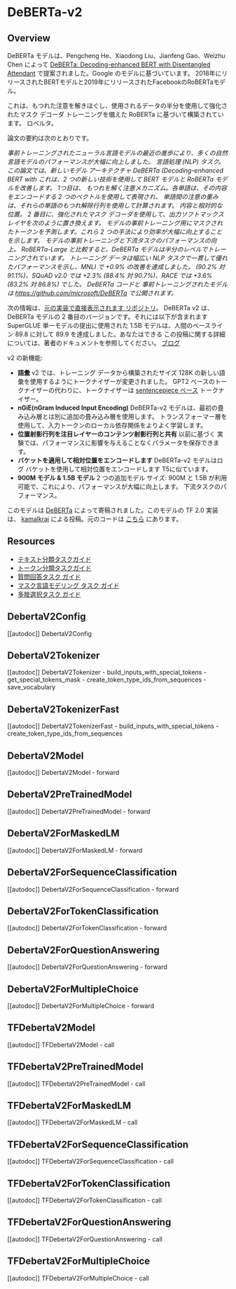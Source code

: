 <!--Copyright 2020 The HuggingFace Team. All rights reserved.

Licensed under the Apache License, Version 2.0 (the "License"); you may not use this file except in compliance with
the License. You may obtain a copy of the License at

http://www.apache.org/licenses/LICENSE-2.0

Unless required by applicable law or agreed to in writing, software distributed under the License is distributed on
an "AS IS" BASIS, WITHOUT WARRANTIES OR CONDITIONS OF ANY KIND, either express or implied. See the License for the
specific language governing permissions and limitations under the License.

⚠️ Note that this file is in Markdown but contain specific syntax for our doc-builder (similar to MDX) that may not be
rendered properly in your Markdown viewer.

-->

# DeBERTa-v2

## Overview

DeBERTa モデルは、Pengcheng He、Xiaodong Liu、Jianfeng Gao、Weizhu Chen によって [DeBERTa: Decoding-enhanced BERT with Disentangled Attendant](https://arxiv.org/abs/2006.03654) で提案されました。Google のモデルに基づいています。
2018年にリリースされたBERTモデルと2019年にリリースされたFacebookのRoBERTaモデル。

これは、もつれた注意を解きほぐし、使用されるデータの半分を使用して強化されたマスク デコーダ トレーニングを備えた RoBERTa に基づいて構築されています。
ロベルタ。

論文の要約は次のとおりです。

*事前トレーニングされたニューラル言語モデルの最近の進歩により、多くの自然言語モデルのパフォーマンスが大幅に向上しました。
言語処理 (NLP) タスク。この論文では、新しいモデル アーキテクチャ DeBERTa (Decoding-enhanced BERT with
これは、2 つの新しい技術を使用して BERT モデルと RoBERTa モデルを改善します。 1つ目は、
もつれを解く注意メカニズム。各単語は、その内容をエンコードする 2 つのベクトルを使用して表現され、
単語間の注意の重みは、それらの単語のもつれ解除行列を使用して計算されます。
内容と相対的な位置。 2 番目に、強化されたマスク デコーダを使用して、出力ソフトマックス レイヤを次のように置き換えます。
モデルの事前トレーニング用にマスクされたトークンを予測します。これら 2 つの手法により効率が大幅に向上することを示します。
モデルの事前トレーニングと下流タスクのパフォーマンスの向上。 RoBERTa-Large と比較すると、DeBERTa モデルは半分のレベルでトレーニングされています。
トレーニング データは幅広い NLP タスクで一貫して優れたパフォーマンスを示し、MNLI で +0.9% の改善を達成しました。
(90.2% 対 91.1%)、SQuAD v2.0 では +2.3% (88.4% 対 90.7%)、RACE では +3.6% (83.2% 対 86.8%) でした。 DeBERTa コードと
事前トレーニングされたモデルは https://github.com/microsoft/DeBERTa で公開されます。*

次の情報は、[元の実装で直接表示されます リポジトリ](https://github.com/microsoft/DeBERTa)。 DeBERTa v2 は、DeBERTa モデルの 2 番目のバージョンです。それには以下が含まれます
SuperGLUE 単一モデルの提出に使用された 1.5B モデルは、人間のベースライン 89.8 に対して 89.9 を達成しました。あなたはできる
この投稿に関する詳細については、著者のドキュメントを参照してください。
[ブログ](https://www.microsoft.com/en-us/research/blog/microsoft-deberta-surpasses-human-performance-on-the-superglue-benchmark/)

v2 の新機能:

- **語彙** v2 では、トレーニング データから構築されたサイズ 128K の新しい語彙を使用するようにトークナイザーが変更されました。
  GPT2 ベースのトークナイザーの代わりに、トークナイザーは
  [sentencepiece ベース](https://github.com/google/sentencepiece) トークナイザー。
- **nGiE(nGram Induced Input Encoding)** DeBERTa-v2 モデルは、最初の畳み込み層とは別に追加の畳み込み層を使用します。
  トランスフォーマー層を使用して、入力トークンのローカル依存関係をよりよく学習します。
- **位置射影行列を注目レイヤーのコンテンツ射影行列と共有** 以前に基づく
  実験では、パフォーマンスに影響を与えることなくパラメータを保存できます。
- **バケットを適用して相対位置をエンコードします** DeBERTa-v2 モデルはログ バケットを使用して相対位置をエンコードします
  T5に似ています。
- **900M モデル & 1.5B モデル** 2 つの追加モデル サイズ: 900M と 1.5B が利用可能で、これにより、パフォーマンスが大幅に向上します。
  下流タスクのパフォーマンス。

このモデルは [DeBERTa](https://huggingface.co/DeBERTa) によって寄稿されました。このモデルの TF 2.0 実装は、
[kamalkraj](https://huggingface.co/kamalkraj) による投稿。元のコードは [こちら](https://github.com/microsoft/DeBERTa) にあります。

## Resources
- [テキスト分類タスクガイド](../tasks/sequence_classification)
- [トークン分類タスクガイド](../tasks/token_classification)
- [質問回答タスク ガイド](../tasks/question_answering)
- [マスク言語モデリング タスク ガイド](../tasks/masked_language_modeling)
- [多肢選択タスク ガイド](../tasks/multiple_choice)

## DebertaV2Config

[[autodoc]] DebertaV2Config

## DebertaV2Tokenizer

[[autodoc]] DebertaV2Tokenizer
    - build_inputs_with_special_tokens
    - get_special_tokens_mask
    - create_token_type_ids_from_sequences
    - save_vocabulary

## DebertaV2TokenizerFast

[[autodoc]] DebertaV2TokenizerFast
    - build_inputs_with_special_tokens
    - create_token_type_ids_from_sequences

<frameworkcontent>
<pt>

## DebertaV2Model

[[autodoc]] DebertaV2Model
    - forward

## DebertaV2PreTrainedModel

[[autodoc]] DebertaV2PreTrainedModel
    - forward

## DebertaV2ForMaskedLM

[[autodoc]] DebertaV2ForMaskedLM
    - forward

## DebertaV2ForSequenceClassification

[[autodoc]] DebertaV2ForSequenceClassification
    - forward

## DebertaV2ForTokenClassification

[[autodoc]] DebertaV2ForTokenClassification
    - forward

## DebertaV2ForQuestionAnswering

[[autodoc]] DebertaV2ForQuestionAnswering
    - forward

## DebertaV2ForMultipleChoice

[[autodoc]] DebertaV2ForMultipleChoice
    - forward

</pt>
<tf>

## TFDebertaV2Model

[[autodoc]] TFDebertaV2Model
    - call

## TFDebertaV2PreTrainedModel

[[autodoc]] TFDebertaV2PreTrainedModel
    - call

## TFDebertaV2ForMaskedLM

[[autodoc]] TFDebertaV2ForMaskedLM
    - call

## TFDebertaV2ForSequenceClassification

[[autodoc]] TFDebertaV2ForSequenceClassification
    - call

## TFDebertaV2ForTokenClassification

[[autodoc]] TFDebertaV2ForTokenClassification
    - call

## TFDebertaV2ForQuestionAnswering

[[autodoc]] TFDebertaV2ForQuestionAnswering
    - call

## TFDebertaV2ForMultipleChoice

[[autodoc]] TFDebertaV2ForMultipleChoice
    - call

</tf>
</frameworkcontent>


